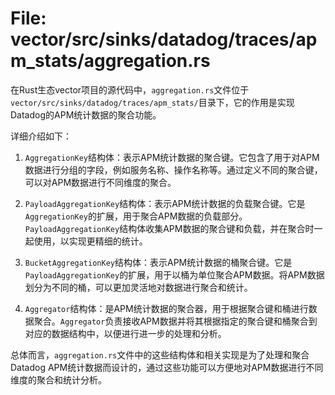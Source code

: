 # File: vector/src/sinks/datadog/traces/apm_stats/aggregation.rs

在Rust生态vector项目的源代码中，`aggregation.rs`文件位于`vector/src/sinks/datadog/traces/apm_stats/`目录下，它的作用是实现Datadog的APM统计数据的聚合功能。

详细介绍如下：

1. `AggregationKey`结构体：表示APM统计数据的聚合键。它包含了用于对APM数据进行分组的字段，例如服务名称、操作名称等。通过定义不同的聚合键，可以对APM数据进行不同维度的聚合。

2. `PayloadAggregationKey`结构体：表示APM统计数据的负载聚合键。它是`AggregationKey`的扩展，用于聚合APM数据的负载部分。`PayloadAggregationKey`结构体收集APM数据的聚合键和负载，并在聚合时一起使用，以实现更精细的统计。

3. `BucketAggregationKey`结构体：表示APM统计数据的桶聚合键。它是`PayloadAggregationKey`的扩展，用于以桶为单位聚合APM数据。将APM数据划分为不同的桶，可以更加灵活地对数据进行聚合和统计。

4. `Aggregator`结构体：是APM统计数据的聚合器，用于根据聚合键和桶进行数据聚合。`Aggregator`负责接收APM数据并将其根据指定的聚合键和桶聚合到对应的数据结构中，以便进行进一步的处理和分析。

总体而言，`aggregation.rs`文件中的这些结构体和相关实现是为了处理和聚合Datadog APM统计数据而设计的，通过这些功能可以方便地对APM数据进行不同维度的聚合和统计分析。

